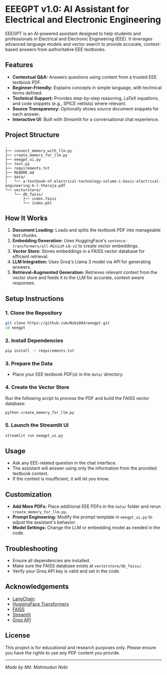 # EEEGPT v1.0: AI Assistant for Electrical and Electronic Engineering

EEEGPT is an AI-powered assistant designed to help students and professionals in Electrical and Electronic Engineering (EEE). It leverages advanced language models and vector search to provide accurate, context-based answers from authoritative EEE textbooks.

## Features

- **Contextual Q&A:** Answers questions using content from a trusted EEE textbook PDF.
- **Beginner-Friendly:** Explains concepts in simple language, with technical terms defined.
- **Technical Support:** Provides step-by-step reasoning, LaTeX equations, and code snippets (e.g., SPICE netlists) where relevant.
- **Source Transparency:** Optionally shows source document snippets for each answer.
- **Interactive UI:** Built with Streamlit for a conversational chat experience.

## Project Structure

```
.
├── connect_memory_with_llm.py
├── create_memory_for_llm.py
├── eeegpt_ui.py
├── test.py
├── requirements.txt
├── README.md
├── data/
│   └── a-textbook-of-electrical-technology-volume-i-basic-electrical-engineering-b-l-theraja.pdf
└── vectorstore/
    └── db_faiss/
        ├── index.faiss
        └── index.pkl
```

## How It Works

1. **Document Loading:** Loads and splits the textbook PDF into manageable text chunks.
2. **Embedding Generation:** Uses HuggingFace's `sentence-transformers/all-MiniLM-L6-v2` to create vector embeddings.
3. **Vector Store:** Stores embeddings in a FAISS vector database for efficient retrieval.
4. **LLM Integration:** Uses Groq's Llama 3 model via API for generating answers.
5. **Retrieval-Augmented Generation:** Retrieves relevant context from the vector store and feeds it to the LLM for accurate, context-aware responses.

## Setup Instructions

### 1. Clone the Repository

```sh
git clone https://github.com/Nobi004/eeegpt.git
cd eeegpt
```

### 2. Install Dependencies

```sh
pip install -r requirements.txt
```

### 3. Prepare the Data

- Place your EEE textbook PDF(s) in the `data/` directory.

### 4. Create the Vector Store

Run the following script to process the PDF and build the FAISS vector database:

```sh
python create_memory_for_llm.py
```

### 5. Launch the Streamlit UI

```sh
streamlit run eeegpt_ui.py
```

## Usage

- Ask any EEE-related question in the chat interface.
- The assistant will answer using only the information from the provided textbook context.
- If the context is insufficient, it will let you know.

## Customization

- **Add More PDFs:** Place additional EEE PDFs in the `data/` folder and rerun `create_memory_for_llm.py`.
- **Prompt Engineering:** Modify the prompt template in `eeegpt_ui.py` to adjust the assistant's behavior.
- **Model Settings:** Change the LLM or embedding model as needed in the code.

## Troubleshooting

- Ensure all dependencies are installed.
- Make sure the FAISS database exists at `vectorstore/db_faiss/`.
- Verify your Groq API key is valid and set in the code.

## Acknowledgements

- [LangChain](https://github.com/langchain-ai/langchain)
- [HuggingFace Transformers](https://huggingface.co/)
- [FAISS](https://github.com/facebookresearch/faiss)
- [Streamlit](https://streamlit.io/)
- [Groq API](https://console.groq.com/)

## License

This project is for educational and research purposes only. Please ensure you have the rights to use any PDF content you provide.

---

*Made by Md. Mahmudun Nobi*
